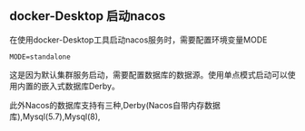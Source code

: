 ## docker-Desktop 启动nacos

在使用docker-Desktop工具启动nacos服务时，需要配置环境变量MODE

```
MODE=standalone
```

这是因为默认集群服务启动，需要配置数据库的数据源。使用单点模式启动可以使用内置的嵌入式数据库Derby。

此外Nacos的数据库支持有三种,Derby(Nacos自带内存数据库),Mysql(5.7),Mysql(8),